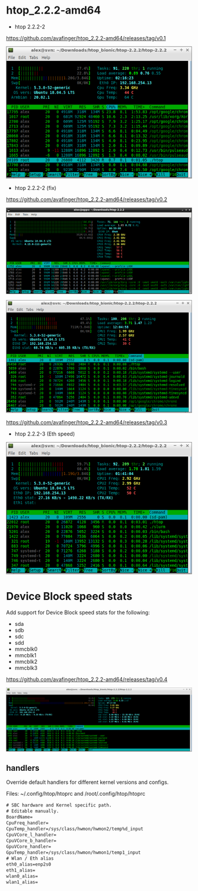 # htop_2.2.2-amd64

* htop 2.2.2-2

https://github.com/avafinger/htop_2.2.2-amd64/releases/tag/v0.1

![F2 config](https://github.com/avafinger/htop_2.2.2-amd64/raw/master/amd64.png)

* htop 2.2.2-2 (fix)

https://github.com/avafinger/htop_2.2.2-amd64/releases/tag/v0.2

![Core Freq and Temp](https://github.com/avafinger/htop_2.2.2-amd64/raw/master/htop-core-monitor-freq-temp.png)


![Eth0 stats](https://github.com/avafinger/htop_2.2.2-amd64/raw/master/eth0_stats.png)


https://github.com/avafinger/htop_2.2.2-amd64/releases/tag/v0.3

* htop 2.2.2-3 (Eth speed)

![Eth0 stats](https://github.com/avafinger/htop_2.2.2-amd64/raw/master/eth-stat-speed.png)

# Device Block speed stats

Add support for Device Block speed stats for the following:
* sda
* sdb
* sdc
* sdd
* mmcblk0
* mmcblk1
* mmcblk2
* mmcblk3

https://github.com/avafinger/htop_2.2.2-amd64/releases/tag/v0.4

![sda stats](https://github.com/avafinger/htop_2.2.2-amd64/raw/master/block_dev_stats.png)


## handlers

Override default handlers for different kernel versions and configs.

Files: ~/.config/htop/htoprc and /root/.config/htop/htoprc

    # SBC hardware and Kernel specific path.
    # Editable manually.
    BoardName=
    CpuFreq_handler=
    CpuTemp_handler=/sys/class/hwmon/hwmon2/temp%d_input
    CpuVCore_l_handler=
    CpuVCore_b_handler=
    GpuVCore_handler=
    GpuTemp_handler=/sys/class/hwmon/hwmon1/temp1_input
    # Wlan / Eth alias
    eth0_alias=enp2s0
    eth1_alias=
    wlan0_alias=
    wlan1_alias=


